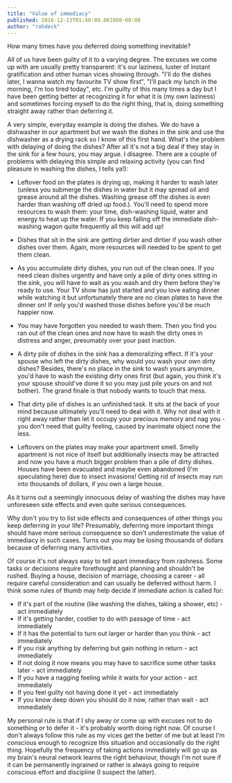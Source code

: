 ```yaml
---
title: "Value of immediacy"
published: 2016-12-13T01:48:00.001000-08:00
author: "rahdeck"
---
```

How many times have you deferred doing something inevitable?

All of us have been guilty of it to a varying degree. The excuses we come up with are usually pretty transparent: it's our laziness, luster of instant gratification and other human vices showing through. "I'll do the dishes later, I wanna watch my favourite TV show first", "I'll pack my lunch in the morning, I'm too tired today", etc. I'm guilty of this many times a day but I have been getting better at recognizing it for what it is (my own laziness) and sometimes forcing myself to do the right thing, that is, doing something straight away rather than deferring it.

A very simple, everyday example is doing the dishes. We do have a dishwasher in our apartment but we wash the dishes in the sink and use the dishwasher as a drying rack so I know of this first hand. What's the problem with delaying of doing the dishes? After all it's not a big deal if they stay in the sink for a few hours, you may argue. I disagree. There are a couple of problems with delaying this simple and relaxing activity (you can find pleasure in washing the dishes, I tells ya!):  
 

- Leftover food on the plates is drying up, making it harder to wash later (unless you submerge the dishes in water but it may spread oil and grease around all the dishes. Washing grease off the dishes is even harder than washing off dried up food.). You'll need to spend more resources to wash them: your time, dish-washing liquid, water and energy to heat up the water. If you keep falling off the immediate dish-washing wagon quite frequently all this will add up!

- Dishes that sit in the sink are getting dirtier and dirtier if you wash other dishes over them. Again, more resources will needed to be spent to get them clean.

- As you accumulate dirty dishes, you run out of the clean ones. If you need clean dishes urgently and have only a pile of dirty ones sitting in the sink, you will have to wait as you wash and dry them before they're ready to use. Your TV show has just started and you love eating dinner while watching it but unfortunately there are no clean plates to have the dinner on! If only you'd washed those dishes before you'd be much happier now.

- You may have forgotten you needed to wash them. Then you find you ran out of the clean ones and now have to wash the dirty ones in distress and anger, presumably over your past inaction.

- A dirty pile of dishes in the sink has a demoralizing effect. If it's your spouse who left the dirty dishes, why would you wash your own dirty dishes? Besides, there's no place in the sink to wash yours anymore, you'd have to wash the existing dirty ones first (but again, you think it's your spouse should've done it so you may just pile yours on and not bother). The grand finale is that nobody wants to touch that mess.

- That dirty pile of dishes is an unfinished task. It sits at the back of your mind because ultimately you'll need to deal with it. Why not deal with it right away rather than let it occupy your precious memory and nag you - you don't need that guilty feeling, caused by inanimate object none the less.

- Leftovers on the plates may make your apartment smell. Smelly apartment is not nice of itself but additionally insects may be attracted and now you have a much bigger problem than a pile of dirty dishes. Houses have been evacuated and maybe even abandoned (I'm speculating here) due to insect invasions! Getting rid of insects may run into thousands of dollars, if you own a large house.

As it turns out a seemingly innocuous delay of washing the dishes may have unforeseen side effects and even quite serious consequences.  
  
Why don't you try to list side effects and consequences of other things you keep deferring in your life? Presumably, deferring more important things should have more serious consequence so don't underestimate the value of immediacy in such cases. Turns out you may be losing thousands of dollars because of deferring many activities.

Of course it's not always easy to tell apart immediacy from rashness. Some tasks or decisions require forethought and planning and shouldn't be rushed. Buying a house, decision of marriage, choosing a career - all require careful consideration and can usually be deferred without harm. I think some rules of thumb may help decide if immediate action is called for:  

- If it's part of the routine (like washing the dishes, taking a shower, etc) - act immediately
- If it's getting harder, costlier to do with passage of time - act immediately
- If it has the potential to turn out larger or harder than you think - act immediately
- If you risk anything by deferring but gain nothing in return - act immediately
- If not doing it now means you may have to sacrifice some other tasks later - act immediately
- If you have a nagging feeling while it waits for your action - act immediately
- If you feel guilty not having done it yet - act immediately
- If you know deep down you should do it now, rather than wait - act immediately

My personal rule is that if I shy away or come up with excuses not to do something or to defer it - it's probably worth doing right now. Of course I don't always follow this rule as my vices get the better of me but at least I'm conscious enough to recognize this situation and occasionally do the right thing. Hopefully the frequency of taking actions immediately will go up as my brain's neural network learns the right behaviour, though I'm not sure if it can be permanently ingrained or rather is always going to require conscious effort and discipline (I suspect the latter). 